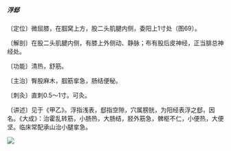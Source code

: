 ##### 浮郄

〔定位〕微屈膝，在腘窝上方，股二头肌腱内侧，委阳上1寸处（图69）。

〔解剖〕在股二头肌腱内侧，有膝上外侧动、静脉；布有股后皮神经，正当腓总神经处。

〔功能〕清热，舒筋。

〔主治〕臀股麻木，腘筋挛急，肠结便秘。

〔刺灸〕直刺0.5〜1寸。可灸。

〔讲述〕见于《甲乙》。浮指浅表，郄指空隙，穴属膀胱，为阳经表浮之郄，因名。《大成》：治霍乱转筋，小肠热，大肠结，胫外筋急，髀枢不仁，小便热，大便坚。临床常配承山治小腿挛急。

![](img/图69.jpg)
